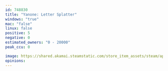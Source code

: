 ```yaml
---
id: 748830
title: "Yanone: Letter Splatter"
windows: "true"
mac: "false"
linux: false
positive: 5
negative: 0
estimated_owners: "0 - 20000"
peak_ccu: 0

image: https://shared.akamai.steamstatic.com/store_item_assets/steam/apps/748830/header.jpg?t=1511453207
opinions:
---
```

